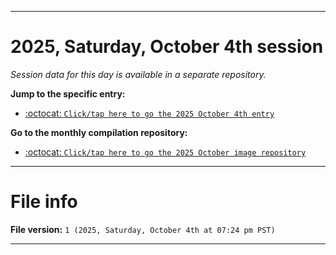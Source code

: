 
***

# 2025, Saturday, October 4th session

_Session data for this day is available in a separate repository._

**Jump to the specific entry:**

- [:octocat: `Click/tap here to go the 2025 October 4th entry`](https://github.com/seanpm2001/SeansLifeArchive_Images_MotorWorld_CarFactory_Y2025_V10/tree/SeansLifeArchive_Images_MotorWorld_CarFactory_Y2025_V10_Main-dev/2025/10_October/044/)

**Go to the monthly compilation repository:**

- [:octocat: `Click/tap here to go the 2025 October image repository`](https://github.com/seanpm2001/SeansLifeArchive_Images_MotorWorld_CarFactory_Y2025_V10/)

***

# File info

**File version:** `1 (2025, Saturday, October 4th at 07:24 pm PST)`

***
